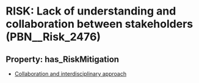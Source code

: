 # RISK: __Lack of understanding and collaboration between stakeholders__ (PBN__Risk_2476)

## Property: has_RiskMitigation

* [Collaboration and interdisciplinary approach](PBN__Mitigation_177)

